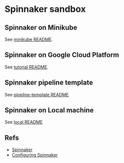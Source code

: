 
# Spinnaker sandbox

## Spinnaker on Minikube

See [minikube README](./minikube/README.md).

## Spinnaker on Google Cloud Platform

See [tutorial README](./tutorial/README.md).

## Spinnaker pipeline template

See [pipeline-template README](./pipeline-template/multi-stages/README.md)

## Spinnaker on Local machine

See [local README](./local/README.md)

## Refs

* [Spinnaker](https://www.spinnaker.io/)
* [Configuring Spinnaker](https://www.travistomsu.com/2016/12/19/configuring-spinnaker/)
